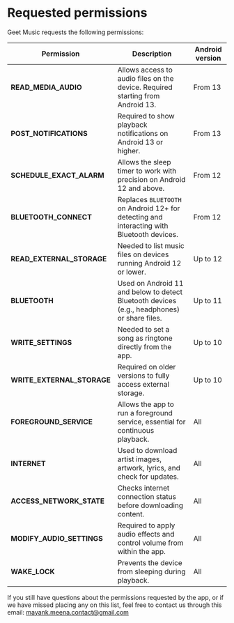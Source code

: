 # Requested permissions

Geet Music requests the following permissions:

| Permission                 | Description                                                                                 | Android version |
| -------------------------- | ------------------------------------------------------------------------------------------- | --------------- |
| **READ_MEDIA_AUDIO**       | Allows access to audio files on the device. Required starting from Android 13.              | From 13         |
| **POST_NOTIFICATIONS**     | Required to show playback notifications on Android 13 or higher.                            | From 13         |
| **SCHEDULE_EXACT_ALARM**   | Allows the sleep timer to work with precision on Android 12 and above.                      | From 12         |
| **BLUETOOTH_CONNECT**      | Replaces `BLUETOOTH` on Android 12+ for detecting and interacting with Bluetooth devices.   | From 12         |
| **READ_EXTERNAL_STORAGE**  | Needed to list music files on devices running Android 12 or lower.                          | Up to 12        |
| **BLUETOOTH**              | Used on Android 11 and below to detect Bluetooth devices (e.g., headphones) or share files. | Up to 11        |
| **WRITE_SETTINGS**         | Needed to set a song as ringtone directly from the app.                                     | Up to 10        |
| **WRITE_EXTERNAL_STORAGE** | Required on older versions to fully access external storage.                                | Up to 10        |
| **FOREGROUND_SERVICE**     | Allows the app to run a foreground service, essential for continuous playback.              | All             |
| **INTERNET**               | Used to download artist images, artwork, lyrics, and check for updates.                     | All             |
| **ACCESS_NETWORK_STATE**   | Checks internet connection status before downloading content.                               | All             |
| **MODIFY_AUDIO_SETTINGS**  | Required to apply audio effects and control volume from within the app.                     | All             |
| **WAKE_LOCK**              | Prevents the device from sleeping during playback.                                          | All             |

If you still have questions about the permissions requested by the app, or if we have missed placing any on this list, feel free to contact us through this email: mayank.meena.contact@gmail.com
